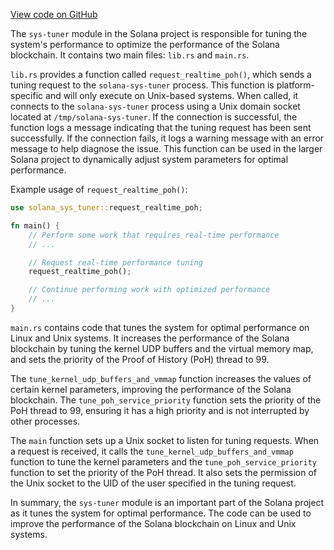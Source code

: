 
[View code on GitHub](https://github.com/solana-labs/solana/tree/master/na/sys-tuner/src)

The `sys-tuner` module in the Solana project is responsible for tuning the system's performance to optimize the performance of the Solana blockchain. It contains two main files: `lib.rs` and `main.rs`.

`lib.rs` provides a function called `request_realtime_poh()`, which sends a tuning request to the `solana-sys-tuner` process. This function is platform-specific and will only execute on Unix-based systems. When called, it connects to the `solana-sys-tuner` process using a Unix domain socket located at `/tmp/solana-sys-tuner`. If the connection is successful, the function logs a message indicating that the tuning request has been sent successfully. If the connection fails, it logs a warning message with an error message to help diagnose the issue. This function can be used in the larger Solana project to dynamically adjust system parameters for optimal performance.

Example usage of `request_realtime_poh()`:

```rust
use solana_sys_tuner::request_realtime_poh;

fn main() {
    // Perform some work that requires real-time performance
    // ...

    // Request real-time performance tuning
    request_realtime_poh();

    // Continue performing work with optimized performance
    // ...
}
```

`main.rs` contains code that tunes the system for optimal performance on Linux and Unix systems. It increases the performance of the Solana blockchain by tuning the kernel UDP buffers and the virtual memory map, and sets the priority of the Proof of History (PoH) thread to 99.

The `tune_kernel_udp_buffers_and_vmmap` function increases the values of certain kernel parameters, improving the performance of the Solana blockchain. The `tune_poh_service_priority` function sets the priority of the PoH thread to 99, ensuring it has a high priority and is not interrupted by other processes.

The `main` function sets up a Unix socket to listen for tuning requests. When a request is received, it calls the `tune_kernel_udp_buffers_and_vmmap` function to tune the kernel parameters and the `tune_poh_service_priority` function to set the priority of the PoH thread. It also sets the permission of the Unix socket to the UID of the user specified in the tuning request.

In summary, the `sys-tuner` module is an important part of the Solana project as it tunes the system for optimal performance. The code can be used to improve the performance of the Solana blockchain on Linux and Unix systems.